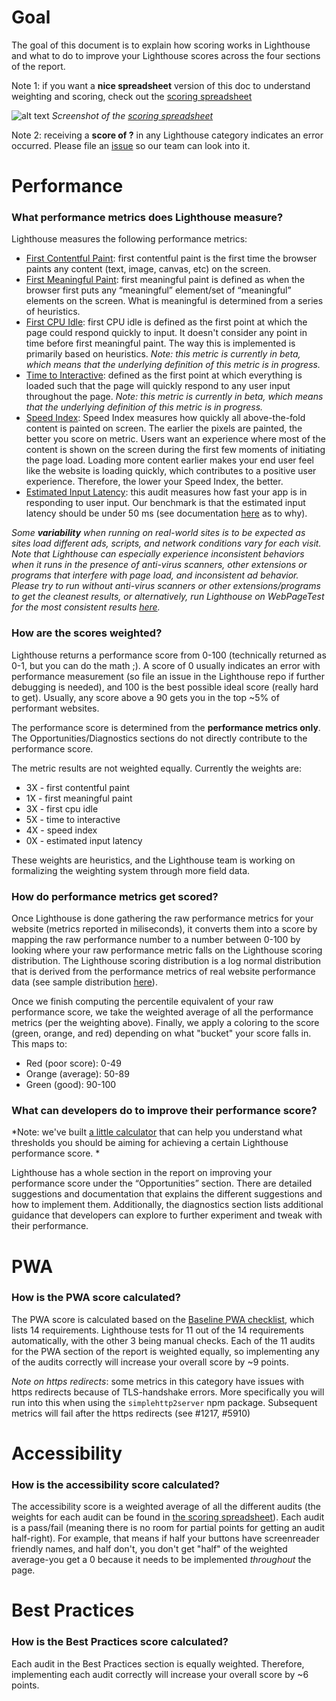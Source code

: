 # Goal
The goal of this document is to explain how scoring works in Lighthouse and what to do to improve your Lighthouse scores across the four sections of the report.

Note 1: if you want a **nice spreadsheet** version of this doc to understand weighting and scoring, check out the [scoring spreadsheet](https://docs.google.com/spreadsheets/d/1Cxzhy5ecqJCucdf1M0iOzM8mIxNc7mmx107o5nj38Eo/edit#gid=0)

![alt text](https://user-images.githubusercontent.com/39191/32397461-2d20c87a-c0a7-11e7-99d8-61576113a710.png)
*Screenshot of the [scoring spreadsheet](https://docs.google.com/spreadsheets/d/1Cxzhy5ecqJCucdf1M0iOzM8mIxNc7mmx107o5nj38Eo/edit#gid=0)*

Note 2: receiving a **score of ?** in any Lighthouse category indicates an error occurred. Please file an [issue](https://github.com/GoogleChrome/lighthouse/issues) so our team can look into it.

# Performance

### What performance metrics does Lighthouse measure?
Lighthouse measures the following performance metrics:

- [First Contentful Paint](https://developers.google.com/web/fundamentals/performance/user-centric-performance-metrics#first_paint_and_first_contentful_paint): first contentful paint is the first time the browser paints any content (text, image, canvas, etc) on the screen.
- [First Meaningful Paint](https://developers.google.com/web/tools/lighthouse/audits/first-meaningful-paint): first meaningful paint is defined as when the browser first puts any “meaningful” element/set of “meaningful” elements on the screen. What is meaningful is determined from a series of heuristics.
- [First CPU Idle](https://developers.google.com/web/tools/lighthouse/audits/first-interactive): first CPU idle is defined as the first point at which the page could respond quickly to input. It doesn't consider any point in time before first meaningful paint. The way this is implemented is primarily based on heuristics.
*Note: this metric is currently in beta, which means that the underlying definition of this metric is in progress.*
- [Time to Interactive](https://developers.google.com/web/tools/lighthouse/audits/time-to-interactive): defined as the first point at which everything is loaded such that the page will quickly respond to any user input throughout the page.
*Note: this metric is currently in beta, which means that the underlying definition of this metric is in progress.*
- [Speed Index](https://developers.google.com/web/tools/lighthouse/audits/speed-index): Speed Index measures how quickly all above-the-fold content is painted on screen. The earlier the pixels are painted, the better you score on metric. Users want an experience where most of the content is shown on the screen during the first few moments of initiating the page load. Loading more content earlier makes your end user feel like the website is loading quickly, which contributes to a positive user experience. Therefore, the lower your Speed Index, the better.
- [Estimated Input Latency](https://developers.google.com/web/tools/lighthouse/audits/estimated-input-latency): this audit measures how fast your app is in responding to user input. Our benchmark is that the estimated input latency should be under 50 ms (see documentation [here](https://developers.google.com/web/tools/lighthouse/audits/estimated-input-latency) as to why).

*Some **variability** when running on real-world sites is to be expected as sites load different ads, scripts, and network conditions vary for each visit. Note that Lighthouse can especially experience inconsistent behaviors when it runs in the presence of anti-virus scanners, other extensions or programs that interfere with page load, and inconsistent ad behavior. Please try to run without anti-virus scanners or other extensions/programs to get the cleanest results, or alternatively, run Lighthouse on WebPageTest for the most consistent results [here](https://www.webpagetest.org/easy.php).*

### How are the scores weighted?
Lighthouse returns a performance score from 0-100 (technically returned as 0-1, but you can do the math ;). A score of 0 usually indicates an error with performance measurement (so file an issue in the Lighthouse repo if further debugging is needed), and 100 is the best possible ideal score (really hard to get). Usually, any score above a 90 gets you in the top ~5% of performant websites.

The performance score is determined from the **performance metrics only**. The Opportunities/Diagnostics sections do not directly contribute to the performance score.

The metric results are not weighted equally. Currently the weights are:

* 3X - first contentful paint
* 1X - first meaningful paint
* 3X - first cpu idle
* 5X - time to interactive
* 4X - speed index
* 0X - estimated input latency

These weights are heuristics, and the Lighthouse team is working on formalizing the weighting system through more field data.

### How do performance metrics get scored?
Once Lighthouse is done gathering the raw performance metrics for your website (metrics reported in miliseconds), it converts them into a score by mapping the raw performance number to a number between 0-100 by looking where your raw performance metric falls on the Lighthouse scoring distribution. The Lighthouse scoring distribution is a log normal distribution that is derived from the performance metrics of real website performance data (see sample distribution [here](https://www.desmos.com/calculator/zrjq6v1ihi)).

Once we finish computing the percentile equivalent of your raw performance score, we take the weighted average of all the performance metrics (per the weighting above). Finally, we apply a coloring to the score (green, orange, and red) depending on what "bucket" your score falls in. This maps to:
- Red (poor score): 0-49
- Orange (average): 50-89
- Green (good): 90-100

### What can developers do to improve their performance score?
*Note: we've built [a little calculator](https://docs.google.com/spreadsheets/d/1Cxzhy5ecqJCucdf1M0iOzM8mIxNc7mmx107o5nj38Eo/edit#gid=283330180) that can help you understand what thresholds you should be aiming for achieving a certain Lighthouse performance score. *

Lighthouse has a whole section in the report on improving your performance score under the “Opportunities” section. There are detailed suggestions and documentation that explains the different suggestions and how to implement them. Additionally, the diagnostics section lists additional guidance that developers can explore to further experiment and tweak with their performance.


# PWA
### How is the PWA score calculated?
The PWA score is calculated based on the [Baseline PWA checklist](https://developers.google.com/web/progressive-web-apps/checklist#baseline), which lists 14 requirements. Lighthouse tests for 11 out of the 14 requirements automatically, with the other 3 being manual checks. Each of the 11 audits for the PWA section of the report is weighted equally, so implementing any of the audits correctly will increase your overall score by ~9 points.

*Note on https redirects*: some metrics in this category have issues with https redirects because of TLS-handshake errors. More specifically you will run into this when using the ```simplehttp2server``` npm package. Subsequent metrics will fail after the https redirects (see #1217, #5910)

# Accessibility
### How is the accessibility score calculated?
The accessibility score is a weighted average of all the different audits (the weights for each audit can be found in [the scoring spreadsheet](https://docs.google.com/spreadsheets/d/1Cxzhy5ecqJCucdf1M0iOzM8mIxNc7mmx107o5nj38Eo/edit#gid=0)). Each audit is a pass/fail (meaning there is no room for partial points for getting an audit half-right). For example, that means if half your buttons have screenreader friendly names, and half don't, you don't get "half" of the weighted average-you get a 0 because it needs to be implemented *throughout* the page.

# Best Practices
### How is the Best Practices score calculated?
Each audit in the Best Practices section is equally weighted. Therefore, implementing each audit correctly will increase your overall score by ~6 points.
